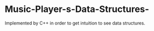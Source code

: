 # Music-Player-s-Data-Structures-
Implemented by C++ in order to get intuition to see data structures.
